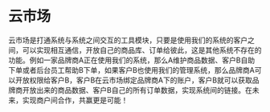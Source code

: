 # 云市场

云市场是打通系统与系统之间交互的工具模块，只要是使用我们的系统的客户之间，可以实现相互通信，开放自己的商品库、订单给彼此，这是其他系统不存在的功能。例如一家品牌商A正在使用我们的系统，那么A维护商品数据、客户B自助下单或者后台员工帮助B下单，如果客户B也使用我们的管理系统，那么品牌商A可以开放权限给客户B，客户B在云市场绑定品牌商A下的账户，客户B就可以获取品牌商开放出来的商品数据、客户B自己的所有订单数据，实现系统间的链接。在未来，实现商户间合作，共赢更是可能！


